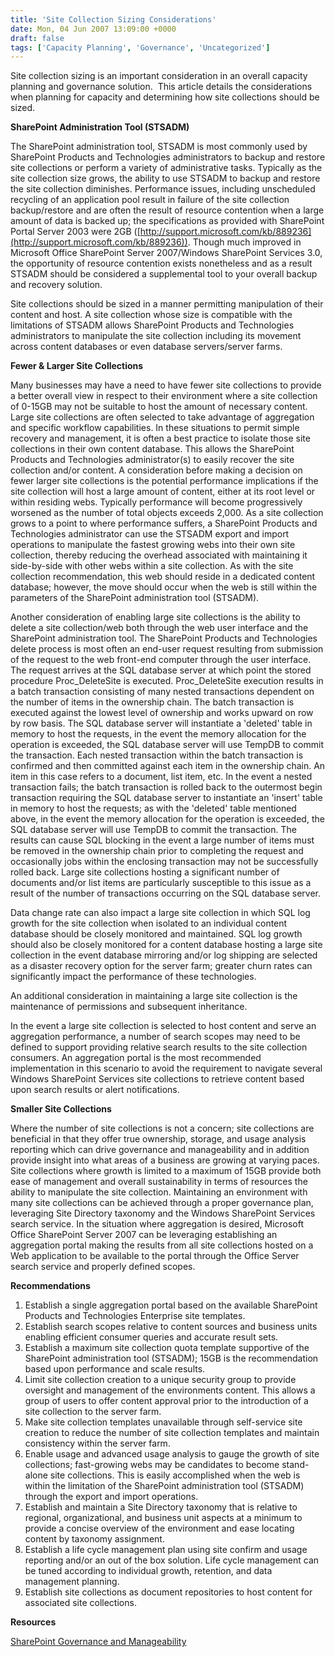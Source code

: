 ```yaml
---
title: 'Site Collection Sizing Considerations'
date: Mon, 04 Jun 2007 13:09:00 +0000
draft: false
tags: ['Capacity Planning', 'Governance', 'Uncategorized']
---
```


Site collection sizing is an important consideration in an overall capacity planning and governance solution.  This article details the considerations when planning for capacity and determining how site collections should be sized.

**SharePoint Administration Tool (STSADM)**

The SharePoint administration tool, STSADM is most commonly used by SharePoint Products and Technologies administrators to backup and restore site collections or perform a variety of administrative tasks. Typically as the site collection size grows, the ability to use STSADM to backup and restore the site collection diminishes. Performance issues, including unscheduled recycling of an application pool result in failure of the site collection backup/restore and are often the result of resource contention when a large amount of data is backed up; the specifications as provided with SharePoint Portal Server 2003 were 2GB ([http://support.microsoft.com/kb/889236](http://support.microsoft.com/kb/889236)). Though much improved in Microsoft Office SharePoint Server 2007/Windows SharePoint Services 3.0, the opportunity of resource contention exists nonetheless and as a result STSADM should be considered a supplemental tool to your overall backup and recovery solution.

Site collections should be sized in a manner permitting manipulation of their content and host. A site collection whose size is compatible with the limitations of STSADM allows SharePoint Products and Technologies administrators to manipulate the site collection including its movement across content databases or even database servers/server farms.

**Fewer & Larger Site Collections**

Many businesses may have a need to have fewer site collections to provide a better overall view in respect to their environment where a site collection of 0-15GB may not be suitable to host the amount of necessary content. Large site collections are often selected to take advantage of aggregation and specific workflow capabilities. In these situations to permit simple recovery and management, it is often a best practice to isolate those site collections in their own content database. This allows the SharePoint Products and Technologies administrator(s) to easily recover the site collection and/or content. A consideration before making a decision on fewer larger site collections is the potential performance implications if the site collection will host a large amount of content, either at its root level or within residing webs. Typically performance will become progressively worsened as the number of total objects exceeds 2,000. As a site collection grows to a point to where performance suffers, a SharePoint Products and Technologies administrator can use the STSADM export and import operations to manipulate the fastest growing webs into their own site collection, thereby reducing the overhead associated with maintaining it side-by-side with other webs within a site collection. As with the site collection recommendation, this web should reside in a dedicated content database; however, the move should occur when the web is still within the parameters of the SharePoint administration tool (STSADM).

Another consideration of enabling large site collections is the ability to delete a site collection/web both through the web user interface and the SharePoint administration tool. The SharePoint Products and Technologies delete process is most often an end-user request resulting from submission of the request to the web front-end computer through the user interface. The request arrives at the SQL database server at which point the stored procedure Proc\_DeleteSite is executed. Proc\_DeleteSite execution results in a batch transaction consisting of many nested transactions dependent on the number of items in the ownership chain. The batch transaction is executed against the lowest level of ownership and works upward on row by row basis. The SQL database server will instantiate a 'deleted' table in memory to host the requests, in the event the memory allocation for the operation is exceeded, the SQL database server will use TempDB to commit the transaction. Each nested transaction within the batch transaction is confirmed and then committed against each item in the ownership chain. An item in this case refers to a document, list item, etc. In the event a nested transaction fails; the batch transaction is rolled back to the outermost begin transaction requiring the SQL database server to instantiate an 'insert' table in memory to host the requests; as with the 'deleted' table mentioned above, in the event the memory allocation for the operation is exceeded, the SQL database server will use TempDB to commit the transaction. The results can cause SQL blocking in the event a large number of items must be removed in the ownership chain prior to completing the request and occasionally jobs within the enclosing transaction may not be successfully rolled back. Large site collections hosting a significant number of documents and/or list items are particularly susceptible to this issue as a result of the number of transactions occurring on the SQL database server.

Data change rate can also impact a large site collection in which SQL log growth for the site collection when isolated to an individual content database should be closely monitored and maintained. SQL log growth should also be closely monitored for a content database hosting a large site collection in the event database mirroring and/or log shipping are selected as a disaster recovery option for the server farm; greater churn rates can significantly impact the performance of these technologies.

An additional consideration in maintaining a large site collection is the maintenance of permissions and subsequent inheritance.

In the event a large site collection is selected to host content and serve an aggregation performance, a number of search scopes may need to be defined to support providing relative search results to the site collection consumers. An aggregation portal is the most recommended implementation in this scenario to avoid the requirement to navigate several Windows SharePoint Services site collections to retrieve content based upon search results or alert notifications.

**Smaller Site Collections**

Where the number of site collections is not a concern; site collections are beneficial in that they offer true ownership, storage, and usage analysis reporting which can drive governance and manageability and in addition provide insight into what areas of a business are growing at varying paces. Site collections where growth is limited to a maximum of 15GB provide both ease of management and overall sustainability in terms of resources the ability to manipulate the site collection. Maintaining an environment with many site collections can be achieved through a proper governance plan, leveraging Site Directory taxonomy and the Windows SharePoint Services search service. In the situation where aggregation is desired, Microsoft Office SharePoint Server 2007 can be leveraging establishing an aggregation portal making the results from all site collections hosted on a Web application to be available to the portal through the Office Server search service and properly defined scopes.

**Recommendations**

1.  Establish a single aggregation portal based on the available SharePoint Products and Technologies Enterprise site templates.
2.  Establish search scopes relative to content sources and business units enabling efficient consumer queries and accurate result sets.
3.  Establish a maximum site collection quota template supportive of the SharePoint administration tool (STSADM); 15GB is the recommendation based upon performance and scale results.
4.  Limit site collection creation to a unique security group to provide oversight and management of the environments content. This allows a group of users to offer content approval prior to the introduction of a site collection to the server farm.
5.  Make site collection templates unavailable through self-service site creation to reduce the number of site collection templates and maintain consistency within the server farm.
6.  Enable usage and advanced usage analysis to gauge the growth of site collections; fast-growing webs may be candidates to become stand-alone site collections. This is easily accomplished when the web is within the limitation of the SharePoint administration tool (STSADM) through the export and import operations.
7.  Establish and maintain a Site Directory taxonomy that is relative to regional, organizational, and business unit aspects at a minimum to provide a concise overview of the environment and ease locating content by taxonomy assignment.
8.  Establish a life cycle management plan using site confirm and usage reporting and/or an out of the box solution. Life cycle management can be tuned according to individual growth, retention, and data management planning.
9.  Establish site collections as document repositories to host content for associated site collections.

**Resources**

[SharePoint Governance and Manageability](http://www.codeplex.com/governance)